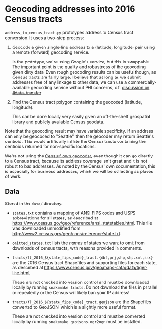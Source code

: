 # Geocoding addresses into 2016 Census tracts

`address_to_census_tract.py` prototypes address to Census tract conversion.  It uses a two-step process:

1. Geocode a given single-line address to a (latitude, longitude) pair using a
   remote (forward) geocoding service.
   
   In the prototype, we're using Google's service, but this is swappable.  The
   important point is the quality and robustness of the geocoding given dirty
   data.  Even rough geocoding results can be useful though, as Census tracts
   are fairly large.  I believe that as long as we submit addresses free of
   any linkage to other data, we can use a commercially-available geocoding
   service without PHI concerns, c.f.  [discussion on
   #data-transfer](https://seattle-flu-study.slack.com/archives/CDTUFFQCU/p1544570425008700).

2. Find the Census tract polygon containing the geocoded (latitude, longitude).

   This can be done locally very easily given an off-the-shelf geospatial
   library and publicly available Census geodata.

Note that the geocoding result may have variable specificity.  If an address
can only be geocoded to "Seattle", then the geocoder may return Seattle's
centroid.  This would artificially inflate the Census tracts containing the
centroids returned for non-specific locations.

We're not using the [Census' own
geocoder](https://www.census.gov/geo/maps-data/data/geocoder.html), even
though it can go directly to a Census tract, because its address coverage
isn't great and it is not robust to bad addresses. As noted by the Census' own
documentation, this is especially for business addresses, which we will be
collecting as places of work.

## Data

Stored in the `data/` directory.

* `states.txt` contains a mapping of ANSI FIPS codes and USPS abbreviations for
  all states, as described at
  <https://www.census.gov/geo/reference/ansi_statetables.html>.  This file was
  downloaded unmodified from
  <http://www2.census.gov/geo/docs/reference/state.txt>.

* `omitted_states.txt` lists the _names_ of states we want to omit from
  downloads of census tracts, with reasons provided in comments.

* `tracts/tl_2016_${state_fips_code}_tract.{dbf,prj,shp,shp.xml,shx}` are the
  2016 Census tract Shapefiles and supporting files for each state, as
  described at <https://www.census.gov/geo/maps-data/data/tiger-line.html>.

  These are not checked into version control and must be downloaded locally by
  running `snakemake tracts`.  Do not download the files in parallel or
  repeatedly or the Census will likely ban your IP address!

* `tracts/tl_2016_${state_fips_code}_tract.geojson` are the Shapefiles
  converted to GeoJSON, which is a slightly more useful format.

  These are not checked into version control and must be converted locally by
  running `snakemake geojsons`.  `ogr2ogr` must be installed.
